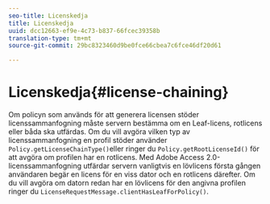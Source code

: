 ```yaml
---
seo-title: Licenskedja
title: Licenskedja
uuid: dcc12663-ef9e-4c73-b837-66fcec39358b
translation-type: tm+mt
source-git-commit: 29bc8323460d9be0fce66cbea7c6fce46df20d61

---
```



# Licenskedja{#license-chaining}

Om policyn som används för att generera licensen stöder licenssammanfogning måste servern bestämma om en Leaf-licens, rotlicens eller båda ska utfärdas. Om du vill avgöra vilken typ av licenssammanfogning en profil stöder använder `Policy.getLicenseChainType()`eller ringer du `Policy.getRootLicenseId()` för att avgöra om profilen har en rotlicens. Med Adobe Access 2.0-licenssammanfogning utfärdar servern vanligtvis en lövlicens första gången användaren begär en licens för en viss dator och en rotlicens därefter. Om du vill avgöra om datorn redan har en lövlicens för den angivna profilen ringer du `LicenseRequestMessage.clientHasLeafForPolicy()`.
